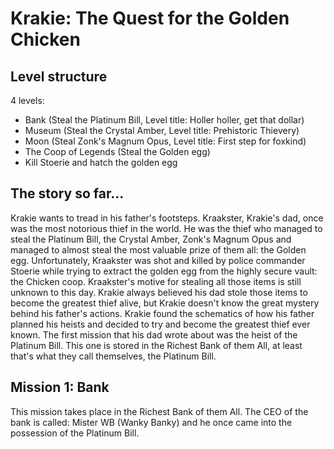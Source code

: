 # Krakie: The Quest for the Golden Chicken

## Level structure
4 levels:

- Bank (Steal the Platinum Bill, Level title: Holler holler, get that dollar)
- Museum (Steal the Crystal Amber, Level title: Prehistoric Thievery)
- Moon (Steal Zonk's Magnum Opus, Level title: First step for foxkind)
- The Coop of Legends (Steal the Golden egg)
- Kill Stoerie and hatch the golden egg

## The story so far...

Krakie wants to tread in his father's footsteps. Kraakster, Krakie's dad, once was the most notorious thief in the world.
He was the thief who managed to steal the Platinum Bill, the Crystal Amber, Zonk's Magnum Opus and managed to almost steal the most valuable prize of them all:
the Golden egg. Unfortunately, Kraakster was shot and killed by police commander Stoerie while trying to extract the golden egg from the highly secure vault: the Chicken coop.
Kraakster's motive for stealing all those items is still unknown to this day. Krakie always believed his dad stole those items to become the greatest thief alive, but Krakie doesn't
know the great mystery behind his father's actions. Krakie found the schematics of how his father planned his heists and decided to try and become the greatest thief ever known.
The first mission that his dad wrote about was the heist of the Platinum Bill. This one is stored in the Richest Bank of them All, at least that's what they call themselves, the Platinum
Bill.

## Mission 1: Bank
This mission takes place in the Richest Bank of them All. The CEO of the bank is called: Mister WB (Wanky Banky) and he once came into the possession of the Platinum Bill.
